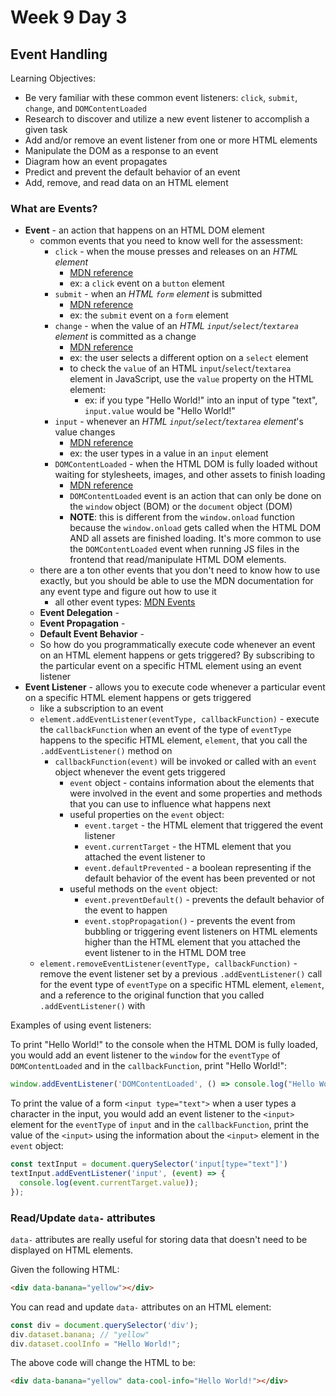 # Week 9 Day 3

## Event Handling

Learning Objectives:

- Be very familiar with these common event listeners: `click`, `submit`,
  `change`, and `DOMContentLoaded`
- Research to discover and utilize a new event listener to accomplish a given
  task
- Add and/or remove an event listener from one or more HTML elements
- Manipulate the DOM as a response to an event
- Diagram how an event propagates
- Predict and prevent the default behavior of an event
- Add, remove, and read data on an HTML element

### What are Events?

- **Event** - an action that happens on an HTML DOM element
  - common events that you need to know well for the assessment:
    - `click` - when the mouse presses and releases on an _HTML element_
      - [MDN reference](https://developer.mozilla.org/en-US/docs/Web/API/Element/click_event)
      - ex: a `click` event on a `button` element
    - `submit` - when an _HTML `form` element_ is submitted
      - [MDN reference](https://developer.mozilla.org/en-US/docs/Web/API/HTMLFormElement/submit_event)
      - ex: the `submit` event on a `form` element
    - `change` - when the value of an _HTML `input`/`select`/`textarea` element_
      is committed as a change
      - [MDN reference](https://developer.mozilla.org/en-US/docs/Web/API/HTMLElement/change_event)
      - ex: the user selects a different option on a `select` element
      - to check the `value` of an HTML `input`/`select`/`textarea` element in
        JavaScript, use the `value` property on the HTML element:
        - ex: if you type "Hello World!" into an input of type "text",
          `input.value` would be "Hello World!"
    - `input` - whenever an _HTML `input`/`select`/`textarea` element_'s value
      changes
      - [MDN reference](https://developer.mozilla.org/en-US/docs/Web/API/HTMLElement/input_event)
      - ex: the user types in a value in an `input` element
    - `DOMContentLoaded` - when the HTML DOM is fully loaded without waiting
      for stylesheets, images, and other assets to finish loading
      - [MDN reference](https://developer.mozilla.org/en-US/docs/Web/API/Window/DOMContentLoaded_event)
      - `DOMContentLoaded` event is an action that can only be done on the
        `window` object (BOM) or the `document` object (DOM)
      - **NOTE**: this is different from the `window.onload` function because
        the `window.onload` gets called when the HTML DOM AND all assets are
        finished loading. It's more common to use the `DOMContentLoaded` event
        when running JS files in the frontend that read/manipulate HTML DOM
        elements.
  - there are a ton other events that you don't need to know how to use exactly,
    but you should be able to use the MDN documentation for any event type and
    figure out how to use it
    - all other event types: [MDN Events](https://developer.mozilla.org/en-US/docs/Web/Events#event_listing)
  - **Event Delegation** - 
  - **Event Propagation** - 
  - **Default Event Behavior** - 
  - So how do you programmatically execute code whenever an event on an HTML
    element happens or gets triggered? By subscribing to the particular event
    on a specific HTML element using an event listener
- **Event Listener** - allows you to execute code whenever a particular event
  on a specific HTML element happens or gets triggered
  - like a subscription to an event
  - `element.addEventListener(eventType, callbackFunction)` - execute the
    `callbackFunction` when an event of the type of `eventType` happens to the
    specific HTML element, `element`, that you call the `.addEventListener()`
    method on
    - `callbackFunction(event)` will be invoked or called with an `event` object
      whenever the event gets triggered
      - `event` object - contains information about the elements that were
        involved in the event and some properties and methods that you can use
        to influence what happens next
      - useful properties on the `event` object:
        - `event.target` - the HTML element that triggered the event listener
        - `event.currentTarget` - the HTML element that you attached the event
          listener to
        - `event.defaultPrevented` - a boolean representing if the default
          behavior of the event has been prevented or not
      - useful methods on the `event` object:
        - `event.preventDefault()` - prevents the default behavior of the event
          to happen
        - `event.stopPropagation()` - prevents the event from bubbling or
          triggering event listeners on HTML elements higher than the HTML
          element that you attached the event listener to in the HTML DOM tree
  - `element.removeEventListener(eventType, callbackFunction)` - remove the
    event listener set by a previous `.addEventListener()` call for the event
    type of `eventType` on a specific HTML element, `element`, and a reference
    to the original function that you called `.addEventListener()` with

Examples of using event listeners:

To print "Hello World!" to the console when the HTML DOM is fully loaded, you
would add an event listener to the `window` for the `eventType` of
`DOMContentLoaded` and in the `callbackFunction`, print "Hello World!":

```js
window.addEventListener('DOMContentLoaded', () => console.log("Hello World!"));
```

To print the value of a form `<input type="text">` when a user types a character
in the input, you would add an event listener to the `<input>` element for the
`eventType` of `input` and in the `callbackFunction`, print the value of the
`<input>` using the information about the `<input>` element in the `event`
object:

```js
const textInput = document.querySelector('input[type="text"]')
textInput.addEventListener('input', (event) => {
  console.log(event.currentTarget.value));
});
```

### Read/Update `data-` attributes

`data-` attributes are really useful for storing data that doesn't need to be
displayed on HTML elements.

Given the following HTML:

```html
<div data-banana="yellow"></div>
```

You can read and update `data-` attributes on an HTML element:

```js
const div = document.querySelector('div');
div.dataset.banana; // "yellow"
div.dataset.coolInfo = "Hello World!";
```

The above code will change the HTML to be:

```html
<div data-banana="yellow" data-cool-info="Hello World!"></div>
```
